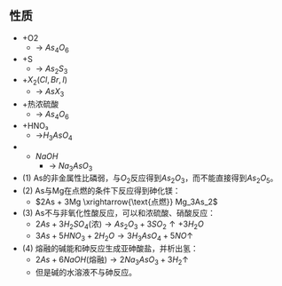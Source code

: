 ## 性质
- +O2
	- → $As_4O_6$
- +S
	- → $As_2S_3$
- +$X_2(Cl, Br, I)$
	- → $AsX_3$
- +热浓硫酸
	- → $As_4O_6$
- +HNO₃
	- →$H_3AsO_4$
- + $NaOH$
	- → $Na_3AsO_3$
- (1) As的非金属性比磷弱，与$O_2$反应得到$As_2O_3$，而不能直接得到$As_2O_5$。  
- (2) As与Mg在点燃的条件下反应得到砷化镁： 
	- $2As + 3Mg \xrightarrow{\text{点燃}} Mg_3As_2$  
- (3) As不与非氧化性酸反应，可以和浓硫酸、硝酸反应： 
	- $2As + 3H_2SO_4(\text{浓}) \rightarrow As_2O_3 + 3SO_2 \uparrow + 3H_2O$  
	- $3As + 5HNO_3 + 2H_2O \rightarrow 3H_3AsO_4 + 5NO \uparrow$  
- (4) 熔融的碱能和砷反应生成亚砷酸盐，并析出氢：  
	- $2As + 6NaOH(\text{熔融}) \rightarrow 2Na_3AsO_3 + 3H_2 \uparrow$  
	- 但是碱的水溶液不与砷反应。
